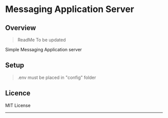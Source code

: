 # Messaging Application Server

## Overview

> ReadMe To be updated

Simple Messaging Application server

## Setup

> .env must be placed in "config" folder

## Licence

MIT License

---